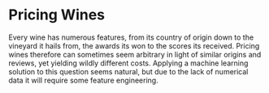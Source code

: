 # Pricing Wines

Every wine has numerous features, from its country of origin down to the vineyard it hails from, the awards its won to the scores its received.
Pricing wines therefore can sometimes seem arbitrary in light of similar origins and reviews, yet yielding wildly different costs. Applying a
machine learning solution to this question seems natural, but due to the lack of numerical data it will require some feature engineering.
